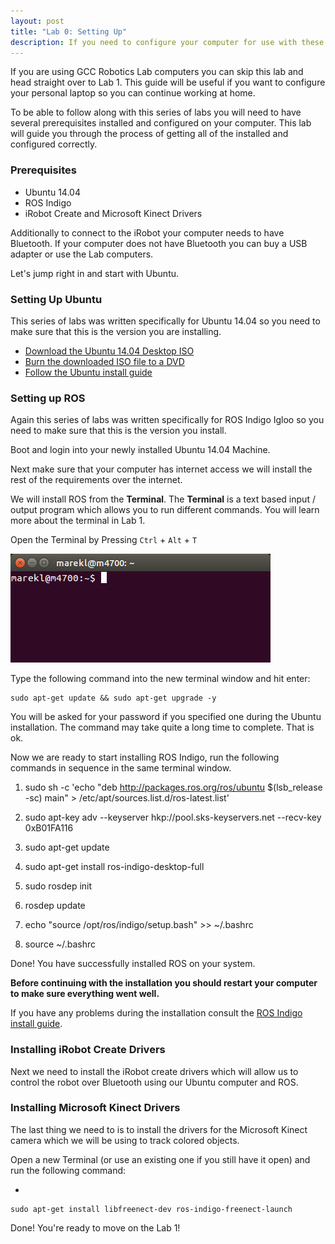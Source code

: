 ```yaml
---
layout: post
title: "Lab 0: Setting Up"
description: If you need to configure your computer for use with these labs start here!
---
```


If you are using GCC Robotics Lab computers you can skip this lab and head 
straight over to Lab 1. This guide will be useful if you want to configure your 
personal laptop so you can continue working at home.

To be able to follow along with this series of labs you will need to have 
several prerequisites installed and configured on your computer. This lab will 
guide you through the process of getting all of the installed and configured 
correctly.

### Prerequisites

* Ubuntu 14.04
* ROS Indigo
* iRobot Create and Microsoft Kinect Drivers

Additionally to connect to the iRobot your computer needs to have Bluetooth. If
your computer does not have Bluetooth you can buy a USB adapter or use the Lab 
computers.

Let's jump right in and start with Ubuntu.

### Setting Up Ubuntu

This series of labs was written specifically for Ubuntu 14.04 so you need to 
make sure that this is the version you are installing.

* [Download the Ubuntu 14.04 Desktop ISO][ubuntu-desktop-download]
* [Burn the downloaded ISO file to a DVD][ubuntu-dvd-burn-guide]
* [Follow the Ubuntu install guide][ubuntu-install-guide]

### Setting up ROS

Again this series of labs was written specifically for ROS Indigo Igloo so you 
need to make sure that this is the version you install.

Boot and login into your newly installed Ubuntu 14.04 Machine.

Next make sure that your computer has internet access we will install the rest 
of the requirements over the internet.

We will install ROS from the __Terminal__. The __Terminal__ is a text based 
input / output program which allows you to run different commands. You will 
learn more about the terminal in Lab 1.

Open the Terminal by Pressing `Ctrl` + `Alt` + `T`

![Small Empty Ubuntu Terminal Window][small-empty-terminal]

Type the following command into the new terminal window and hit enter:

	sudo apt-get update && sudo apt-get upgrade -y

You will be asked for your password if you specified one during the Ubuntu 
installation. The command may take quite a long time to complete. That is ok.

Now we are ready to start installing ROS Indigo, run the following commands in 
sequence in the same terminal window.

1.
	sudo sh -c 'echo "deb http://packages.ros.org/ros/ubuntu $(lsb_release -sc) main" > /etc/apt/sources.list.d/ros-latest.list'

2.
	sudo apt-key adv --keyserver hkp://pool.sks-keyservers.net --recv-key 0xB01FA116

3.
	sudo apt-get update

4.
	sudo apt-get install ros-indigo-desktop-full

5.
	sudo rosdep init

6.
	rosdep update

7.
	echo "source /opt/ros/indigo/setup.bash" >> ~/.bashrc

8.
	source ~/.bashrc


Done! You have successfully installed ROS on your system.

__Before continuing with the installation you should restart your computer to 
make sure everything went well.__

If you have any problems during the installation consult the 
[ROS Indigo install guide][ros-indigo-install-guide].

### Installing iRobot Create Drivers

Next we need to install the iRobot create drivers which will allow us to control
the robot over Bluetooth using our Ubuntu computer and ROS.

### Installing Microsoft Kinect Drivers

The last thing we need to is to install the drivers for the Microsoft Kinect 
camera which we will be using to track colored objects.

Open a new Terminal (or use an existing one if you still have it open) and run 
the following command:

* 
	
	sudo apt-get install libfreenect-dev ros-indigo-freenect-launch


Done! You're ready to move on the Lab 1!

[ubuntu-desktop-download]: http://www.ubuntu.com/download/desktop
[ubuntu-dvd-burn-guide]: https://help.ubuntu.com/community/BurningIsoHowto
[ubuntu-install-guide]: http://www.ubuntu.com/download/desktop/install-ubuntu-desktop
[ros-indigo-install-guide]: http://wiki.ros.org/indigo/Installation/Ubuntu

[small-empty-terminal]: ../images/post/small-empty-terminal.png
